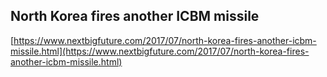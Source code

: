 ## North Korea fires another ICBM missile
  
  [https://www.nextbigfuture.com/2017/07/north-korea-fires-another-icbm-missile.html](https://www.nextbigfuture.com/2017/07/north-korea-fires-another-icbm-missile.html)